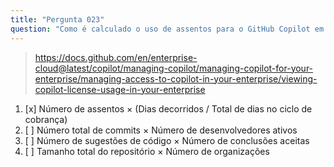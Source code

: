 ```yaml
---
title: "Pergunta 023"
question: "Como é calculado o uso de assentos para o GitHub Copilot em nível corporativo durante um ciclo de cobrança?"
---
```


> https://docs.github.com/en/enterprise-cloud@latest/copilot/managing-copilot/managing-copilot-for-your-enterprise/managing-access-to-copilot-in-your-enterprise/viewing-copilot-license-usage-in-your-enterprise 
1. [x] Número de assentos × (Dias decorridos / Total de dias no ciclo de cobrança)
1. [ ] Número total de commits × Número de desenvolvedores ativos
1. [ ] Número de sugestões de código × Número de conclusões aceitas
1. [ ] Tamanho total do repositório × Número de organizações
